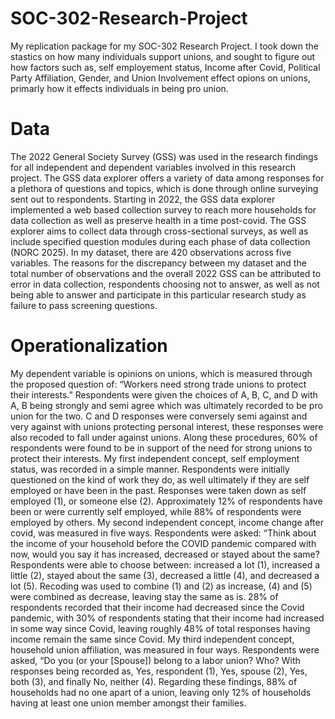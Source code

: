 # SOC-302-Research-Project
My replication package for my SOC-302 Research Project. I took down the stastics on how many individuals support unions, and sought to figure out how factors such as, self employement status, Income after Covid, Political Party Affiliation, Gender, and Union Involvement effect opions on unions, primarly how it effects individuals in being pro union.

# Data
The 2022 General Society Survey (GSS) was used in the research findings for all independent and dependent variables involved in this research project. The GSS data explorer offers a variety of data among responses for a plethora of questions and topics, which is done through online surveying sent out to respondents. Starting in 2022, the GSS data explorer implemented a web based collection survey to reach more households for data collection as well as preserve health in a time post-covid. The GSS explorer aims to collect data through cross-sectional surveys, as well as include specified question modules during each phase of data collection (NORC 2025). In my dataset, there are 420 observations across five variables. The reasons for the discrepancy between my dataset and the total number of observations and the overall 2022 GSS can be attributed to error in data collection, respondents choosing not to answer, as well as not being able to answer and participate in this particular research study as failure to pass screening questions. 

# Operationalization
My dependent variable is opinions on unions, which is measured through the proposed question of: “Workers need strong trade unions to protect their interests.” Respondents were given the choices of A, B, C, and D with A, B being strongly and semi agree which was ultimately recorded to be pro union for the two. C and D responses were conversely semi against and very against with unions protecting personal interest, these responses were also recoded to fall under against unions. Along these procedures, 60% of respondents were found to be in support of the need for strong unions to protect their interests.
My first independent concept, self employment status, was recorded in a simple manner. Respondents were initially questioned on the kind of work they do, as well ultimately if they are self employed or have been in the past. Responses were taken down as self employed (1), or someone else (2). Approximately 12% of respondents have been or were currently self employed, while 88% of respondents were employed by others.
My second independent concept, income change after covid, was measured in five ways. Respondents were asked: “Think about the income of your household before the COVID pandemic compared with now, would you say it has increased, decreased or stayed about the same? Respondents were able to choose between: increased a lot (1), increased a little (2), stayed about the same (3), decreased a little (4), and decreased a lot (5). Recoding was used to combine (1) and (2) as increase, (4) and (5) were combined as decrease, leaving stay the same as is. 28% of respondents recorded that their income had decreased since the Covid pandemic, with 30% of respondents stating that their income had increased in some way since Covid, leaving roughly 48% of total responses having income remain the same since Covid.
My third independent concept, household union affiliation, was measured in four ways. Respondents were asked, “Do you (or your [Spouse]) belong to a labor union? Who? With responses being recorded as, Yes, respondent (1), Yes, spouse (2), Yes, both (3), and finally No, neither (4). Regarding these findings, 88% of households had no one apart of a union, leaving only 12% of households having at least one union member amongst their families.
